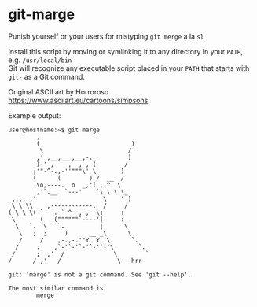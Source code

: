 # git-marge
Punish yourself or your users for mistyping `git merge` à la `sl`

Install this script by moving or symlinking it to any directory in your `PATH`, e.g. `/usr/local/bin`<br>
Git will recognize any executable script placed in your `PATH` that starts with `git-` as a Git command.

Original ASCII art by Horroroso<br>
https://www.asciiart.eu/cartoons/simpsons

Example output:
```
user@hostname:~$ git marge
        ,
        (                          )
         \                        /
        ,' ,__,___,__,-._         )
        )-' ,    ,  , , (        /
       ;'"-^-.,-''"""\' \       )
       (      (        ) /  __  /
        \o,----.  o  _,'( ,.^. \
        ,'`.__  `---'    `\ \ \ \_
 ,.,. ,'                   \    ' )
 \ \ \\__  ,------------.  /     /
( \ \ \( `---.-`-^--,-,--\:     :
 \       (   (""""""`----'|     :
  \   `.  \   `.          |      \
   \   ;  ;     )      __ _\      \
   /     /    ,-.,-.'"Y  Y  \      `.
  /     :    ,`-'`-'`-'`-'`-'\       `.
 /      ;  ,'  /              \        `
/      / ,'   /                \  -hrr-

git: 'marge' is not a git command. See 'git --help'.

The most similar command is
        merge
```
